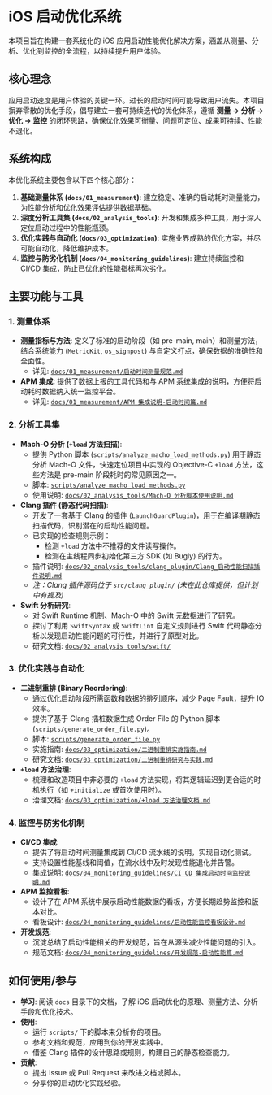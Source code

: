 # iOS 启动优化系统

本项目旨在构建一套系统化的 iOS 应用启动性能优化解决方案，涵盖从测量、分析、优化到监控的全流程，以持续提升用户体验。

## 核心理念

应用启动速度是用户体验的关键一环。过长的启动时间可能导致用户流失。本项目摒弃零散的优化手段，倡导建立一套可持续迭代的优化体系，遵循 **测量 -> 分析 -> 优化 -> 监控** 的闭环思路，确保优化效果可衡量、问题可定位、成果可持续、性能不退化。

## 系统构成

本优化系统主要包含以下四个核心部分：

1.  **基础测量体系 (`docs/01_measurement`)**: 建立稳定、准确的启动耗时测量能力，为性能分析和优化效果评估提供数据基础。
2.  **深度分析工具集 (`docs/02_analysis_tools`)**: 开发和集成多种工具，用于深入定位启动过程中的性能瓶颈。
3.  **优化实践与自动化 (`docs/03_optimization`)**: 实施业界成熟的优化方案，并尽可能自动化，降低维护成本。
4.  **监控与防劣化机制 (`docs/04_monitoring_guidelines`)**: 建立持续监控和 CI/CD 集成，防止已优化的性能指标再次劣化。

## 主要功能与工具

### 1. 测量体系

*   **测量指标与方法**: 定义了标准的启动阶段（如 pre-main, main）和测量方法，结合系统能力 (`MetricKit`, `os_signpost`) 与自定义打点，确保数据的准确性和全面性。
    *   详见: [`docs/01_measurement/启动时间测量规范.md`](docs/01_measurement/启动时间测量规范.md)
*   **APM 集成**: 提供了数据上报的工具代码和与 APM 系统集成的说明，方便将启动耗时数据纳入统一监控平台。
    *   详见: [`docs/01_measurement/APM 集成说明-启动时间篇.md`](docs/01_measurement/APM%20%E9%9B%86%E6%88%90%E8%AF%B4%E6%98%8E-%E5%90%AF%E5%8A%A8%E6%97%B6%E9%97%B4%E7%AF%87.md)

### 2. 分析工具集

*   **Mach-O 分析 (`+load` 方法扫描)**:
    *   提供 Python 脚本 (`scripts/analyze_macho_load_methods.py`) 用于静态分析 Mach-O 文件，快速定位项目中实现的 Objective-C `+load` 方法，这些方法是 pre-main 阶段耗时的常见原因之一。
    *   脚本: [`scripts/analyze_macho_load_methods.py`](scripts/analyze_macho_load_methods.py)
    *   使用说明: [`docs/02_analysis_tools/Mach-O 分析脚本使用说明.md`](docs/02_analysis_tools/Mach-O%20%E5%88%86%E6%9E%90%E8%84%9A%E6%9C%AC%E4%BD%BF%E7%94%A8%E8%AF%B4%E6%98%8E.md)
*   **Clang 插件 (静态代码扫描)**:
    *   开发了一套基于 Clang 的插件 (`LaunchGuardPlugin`)，用于在编译期静态扫描代码，识别潜在的启动性能问题。
    *   已实现的检查规则示例：
        *   检测 `+load` 方法中不推荐的文件读写操作。
        *   检测在主线程同步初始化第三方 SDK (如 Bugly) 的行为。
    *   插件说明: [`docs/02_analysis_tools/clang_plugin/Clang_启动性能扫描插件说明.md`](docs/02_analysis_tools/clang_plugin/Clang_%E5%90%AF%E5%8A%A8%E6%80%A7%E8%83%BD%E6%89%AB%E6%8F%8F%E6%8F%92%E4%BB%B6%E8%AF%B4%E6%98%8E.md)
    *   *注：Clang 插件源码位于 `src/clang_plugin/` (未在此仓库提供，但计划中有提及)*
*   **Swift 分析研究**:
    *   对 Swift Runtime 机制、Mach-O 中的 Swift 元数据进行了研究。
    *   探讨了利用 `SwiftSyntax` 或 `SwiftLint` 自定义规则进行 Swift 代码静态分析以发现启动性能问题的可行性，并进行了原型对比。
    *   研究文档: [`docs/02_analysis_tools/swift/`](docs/02_analysis_tools/swift/)

### 3. 优化实践与自动化

*   **二进制重排 (Binary Reordering)**:
    *   通过优化启动阶段所需函数和数据的排列顺序，减少 Page Fault，提升 IO 效率。
    *   提供了基于 Clang 插桩数据生成 Order File 的 Python 脚本 (`scripts/generate_order_file.py`)。
    *   脚本: [`scripts/generate_order_file.py`](scripts/generate_order_file.py)
    *   实施指南: [`docs/03_optimization/二进制重排实施指南.md`](docs/03_optimization/%E4%BA%8C%E8%BF%9B%E5%88%B6%E9%87%8D%E6%8E%92%E5%AE%9E%E6%96%BD%E6%8C%87%E5%8D%97.md)
    *   研究文档: [`docs/03_optimization/二进制重排研究与实践.md`](docs/03_optimization/%E4%BA%8C%E8%BF%9B%E5%88%B6%E9%87%8D%E6%8E%92%E7%A0%94%E7%A9%B6%E4%B8%8E%E5%AE%9E%E8%B7%B5.md)
*   **`+load` 方法治理**:
    *   梳理和改造项目中非必要的 `+load` 方法实现，将其逻辑延迟到更合适的时机执行（如 `+initialize` 或首次使用时）。
    *   治理文档: [`docs/03_optimization/+load 方法治理文档.md`](docs/03_optimization/+load%20%E6%96%B9%E6%B3%95%E6%B2%BB%E7%90%86%E6%96%87%E6%A1%A3.md)

### 4. 监控与防劣化机制

*   **CI/CD 集成**:
    *   提供了将启动时间测量集成到 CI/CD 流水线的说明，实现自动化测试。
    *   支持设置性能基线和阈值，在流水线中及时发现性能退化并告警。
    *   集成说明: [`docs/04_monitoring_guidelines/CI CD 集成启动时间监控说明.md`](docs/04_monitoring_guidelines/CI%20CD%20%E9%9B%86%E6%88%90%E5%90%AF%E5%8A%A8%E6%97%B6%E9%97%B4%E7%9B%91%E6%8E%A7%E8%AF%B4%E6%98%8E.md)
*   **APM 监控看板**:
    *   设计了在 APM 系统中展示启动性能数据的看板，方便长期趋势监控和版本对比。
    *   看板设计: [`docs/04_monitoring_guidelines/启动性能监控看板设计.md`](docs/04_monitoring_guidelines/%E5%90%AF%E5%8A%A8%E6%80%A7%E8%83%BD%E7%9B%91%E6%8E%A7%E7%9C%8B%E6%9D%BF%E8%AE%BE%E8%AE%A1.md)
*   **开发规范**:
    *   沉淀总结了启动性能相关的开发规范，旨在从源头减少性能问题的引入。
    *   规范文档: [`docs/04_monitoring_guidelines/开发规范-启动性能篇.md`](docs/04_monitoring_guidelines/%E5%BC%80%E5%8F%91%E8%A7%84%E8%8C%83-%E5%90%AF%E5%8A%A8%E6%80%A7%E8%83%BD%E7%AF%87.md)

## 如何使用/参与

*   **学习**: 阅读 `docs` 目录下的文档，了解 iOS 启动优化的原理、测量方法、分析手段和优化技术。
*   **使用**:
    *   运行 `scripts/` 下的脚本来分析你的项目。
    *   参考文档和规范，应用到你的开发实践中。
    *   借鉴 Clang 插件的设计思路或规则，构建自己的静态检查能力。
*   **贡献**:
    *   提出 Issue 或 Pull Request 来改进文档或脚本。
    *   分享你的启动优化实践经验。